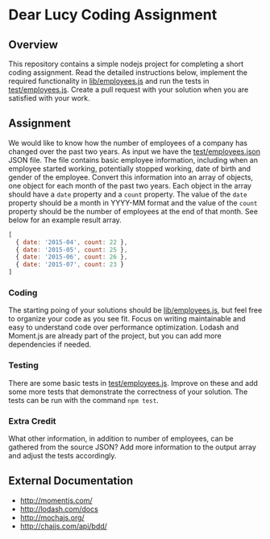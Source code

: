 # Dear Lucy Coding Assignment

## Overview
This repository contains a simple nodejs project for completing a short coding assignment. Read the detailed instructions below, implement the required functionality in [lib/employees.js](lib/employees.js) and run the tests in [test/employees.js](test/employees.js). Create a pull request with your solution when you are satisfied with your work.

## Assignment
We would like to know how the number of employees of a company has changed over the past two years. As input we have the [test/employees.json](test/employees.json) JSON file. The file contains basic employee information, including when an employee started working, potentially stopped working, date of birth and gender of the employee. Convert this information into an array of objects, one object for each month of the past two years. Each object in the array should have a ```date``` property and a ```count``` property. The value of the ```date``` property should be a month in YYYY-MM format and the value of the ```count``` property should be the number of employees at the end of that month. See below for an example result array.
  ```javascript
  [
    { date: '2015-04', count: 22 },
    { date: '2015-05', count: 25 },
    { date: '2015-06', count: 26 },
    { date: '2015-07', count: 23 }
  ]
  ```
### Coding
The starting poing of your solutions should be [lib/employees.js](lib/employees.js), but feel free to organize your code as you see fit. Focus on writing maintainable and easy to understand code over performance optimization. Lodash and Moment.js are already part of the project, but you can add more dependencies if needed.

### Testing
There are some basic tests in [test/employees.js](test/employees.js). Improve on these and add some more tests that demonstrate the correctness of your solution. The tests can be run with the command ```npm test```.

### Extra Credit
What other information, in addition to number of employees, can be gathered from the source JSON? Add more information to the output array and adjust the tests accordingly.

## External Documentation
* http://momentjs.com/
* http://lodash.com/docs
* http://mochajs.org/
* http://chaijs.com/api/bdd/
